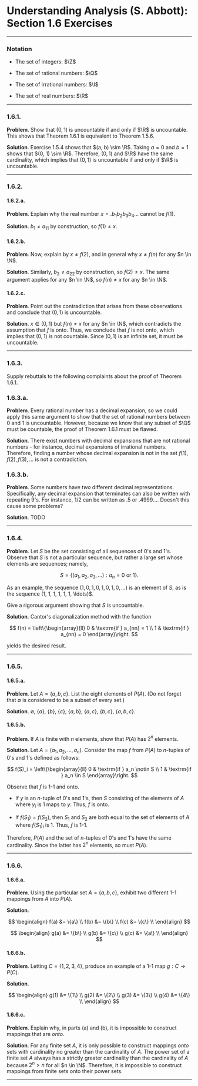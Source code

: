 Understanding Analysis (S. Abbott): Section 1.6 Exercises
=========================================================

--------------------------------------------------------------------------------------------
### Notation

* $\newcommand{\Z}{\mathbb{Z}}$
  The set of integers: $\Z$

* $\newcommand{\Q}{\mathbb{Q}}$
  The set of rational numbers: $\Q$

* $\newcommand{\I}{\mathbb{I}}$
  The set of irrational numbers: $\I$

* $\newcommand{\R}{\mathbb{R}}$
  The set of real numbers: $\R$

--------------------------------------------------------------------------------------------
### 1.6.1.

__Problem__. Show that $(0, 1)$ is uncountable if and only if $\R$ is uncountable. This
shows that Theorem 1.6.1 is equivalent to Theorem 1.5.6.

__Solution__. Exercise 1.5.4 shows that $(a, b) \sim \R$. Taking $a = 0$ and $b = 1$ shows
that $(0, 1) \sim \R$. Therefore, $(0, 1)$ and $\R$ have the same cardinality, which
implies that $(0, 1)$ is uncountable if and only if $\R$ is uncountable.

--------------------------------------------------------------------------------------------
### 1.6.2.

#### 1.6.2.a.

__Problem__. Explain why the real number $x = .b_1 b_2 b_3 b_4 \ldots$ cannot be $f(1)$.

__Solution__. $b_1 \ne a_{11}$ by construction, so $f(1) \ne x$.

#### 1.6.2.b.

__Problem__. Now, explain by $x \ne f(2)$, and in general why $x \ne f(n)$ for any
$n \in \N$.

__Solution__. Similarly, $b_2 \ne a_{22}$ by construction, so $f(2) \ne x$. The same
argument applies for any $n \in \N$, so $f(n) \ne x$ for any $n \in \N$.

#### 1.6.2.c.

__Problem__. Point out the contradiction that arises from these observations and conclude
that $(0, 1)$ is uncountable.

__Solution__. $x \in (0, 1)$ but $f(n) \ne x$ for any $n \in \N$, which contradicts the
assumption that $f$ is onto. Thus, we conclude that $f$ is not onto, which implies that
$(0, 1)$ is not countable. Since $(0, 1)$ is an infinite set, it must be uncountable.

--------------------------------------------------------------------------------------------
### 1.6.3.

Supply rebuttals to the following complaints about the proof of Theorem 1.6.1.

### 1.6.3.a.

__Problem__. Every rational number has a decimal expansion, so we could apply this same
argument to show that the set of rational numbers between $0$ and $1$ is uncountable.
However, because we know that any subset of $\Q$ must be countable, the proof of Theorem
1.6.1 must be flawed.

__Solution__. There exist numbers with decimal expansions that are not rational numbers -
for instance, decimal expansions of irrational numbers. Therefore, finding a number whose
decimal expansion is not in the set $f(1), f(2), f(3), \ldots$ is not a contradiction.

### 1.6.3.b.

__Problem__. Some numbers have _two_ different decimal representations. Specifically, any
decimal expansion that terminates can also be written with repeating $9$'s. For instance,
$1/2$ can be written as $.5$ or $.4999\ldots$. Doesn't this cause some problems?

__Solution__. TODO

--------------------------------------------------------------------------------------------
### 1.6.4.

__Problem__. Let $S$ be the set consisting of all sequences of $0$'s and $1$'s. Observe
that $S$ is not a particular sequence, but rather a large set whose elements are sequences;
namely,

$$
S = \{ (a_1, a_2, a_3, \ldots) : a_n = 0 \textrm{ or } 1 \}.
$$

As an example, the sequence $(1, 0, 1, 0, 1, 0, 1, 0, \ldots)$ is an element of $S$, as is
the sequence (1, 1, 1, 1, 1, 1, \ldots)$.

Give a rigorous argument showing that $S$ is uncountable.

__Solution__. Cantor's diagonalization method with the function

$$
f(n)
= \left\{\begin{array}{ll}
0 & \textrm{if } a_{nn} = 1 \\
1 & \textrm{if } a_{nn} = 0
\end{array}\right.
$$

yields the desired result.

--------------------------------------------------------------------------------------------
### 1.6.5.

#### 1.6.5.a.

__Problem__. Let $A = \{a, b, c\}$. List the eight elements of $P(A)$. (Do not forget that
$\emptyset$ is considered to be a subset of every set.)

__Solution__. $\emptyset$, $\{a\}$, $\{b\}$, $\{c\}$, $\{a, b\}$, $\{a, c\}$, $\{b, c\}$,
$\{a, b, c\}$.

#### 1.6.5.b.

__Problem__. If $A$ is finite with $n$ elements, show that $P(A)$ has $2^n$ elements.

__Solution__. Let $A = (a_1, a_2, \ldots, a_n)$. Consider the map $f$ from $P(A)$ to
$n$-tuples of $0$'s and $1$'s defined as follows:

$$
f(S)_i
= \left\{\begin{array}{ll}
0 & \textrm{if } a_n \notin S \\
1 & \textrm{if } a_n \in S
\end{array}\right.
$$

Observe that $f$ is 1-1 and onto.

* If $y$ is an $n$-tuple of $0$'s and $1$'s, then $S$ consisting of the elements of $A$
  where $y_i$ is $1$ maps to $y$. Thus, $f$ is onto.

* If $f(S_1) = f(S_2)$, then $S_1$ and $S_2$ are both equal to the set of elements of $A$
  where $f(S_1)_i$ is $1$. Thus, $f$ is 1-1.

Therefore, $P(A)$ and the set of $n$-tuples of $0$'s and $1$'s have the same cardinality.
Since the latter has $2^n$ elements, so must $P(A)$.

--------------------------------------------------------------------------------------------
### 1.6.6.

#### 1.6.6.a.

__Problem__. Using the particular set $A = \{a, b, c\}$, exhibit two different 1-1
mappings from $A$ into $P(A)$.

__Solution__.

$$
\begin{align}
f(a) &= \{a\} \\
f(b) &= \{b\} \\
f(c) &= \{c\} \\
\end{align}
$$

$$
\begin{align}
g(a) &= \{b\} \\
g(b) &= \{c\} \\
g(c) &= \{a\} \\
\end{align}
$$

#### 1.6.6.b.

__Problem__. Letting $C = \{1, 2, 3, 4\}$, produce an example of a 1-1 map
$g: C \rightarrow P(C)$.

__Solution__.

$$
\begin{align}
g(1) &= \{1\} \\
g(2) &= \{2\} \\
g(3) &= \{3\} \\
g(4) &= \{4\} \\
\end{align}
$$

#### 1.6.6.c.

__Problem__. Explain why, in parts (a) and (b), it is impossible to construct mappings that
are _onto_.

__Solution__. For any finite set $A$, it is only possible to construct mappings _onto_ sets
with cardinality no greater than the cardinality of $A$. The power set of a finite set $A$
always has a strictly greater cardinality than the cardinality of $A$ because $2^n > n$ for
all $n \in \N$. Therefore, it is impossible to construct mappings from finite sets onto
their power sets.

--------------------------------------------------------------------------------------------
